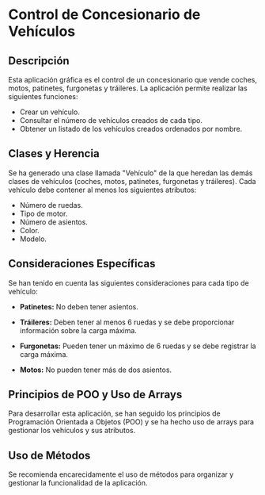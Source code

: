 # Control de Concesionario de Vehículos

## Descripción

Esta aplicación gráfica es el control de un concesionario que vende coches, motos, patinetes, furgonetas y tráileres. La aplicación permite realizar las siguientes funciones:

- Crear un vehículo.
- Consultar el número de vehículos creados de cada tipo.
- Obtener un listado de los vehículos creados ordenados por nombre.

## Clases y Herencia

Se ha generado una clase llamada "Vehículo" de la que heredan las demás clases de vehículos (coches, motos, patinetes, furgonetas y tráileres). Cada vehículo debe contener al menos los siguientes atributos:

- Número de ruedas.
- Tipo de motor.
- Número de asientos.
- Color.
- Modelo.

## Consideraciones Específicas

Se han tenido en cuenta las siguientes consideraciones para cada tipo de vehículo:

- **Patinetes:** No deben tener asientos.

- **Tráileres:** Deben tener al menos 6 ruedas y se debe proporcionar información sobre la carga máxima.

- **Furgonetas:** Pueden tener un máximo de 6 ruedas y se debe registrar la carga máxima.

- **Motos:** No pueden tener más de dos asientos.

## Principios de POO y Uso de Arrays

Para desarrollar esta aplicación, se han seguido los principios de Programación Orientada a Objetos (POO) y se ha hecho uso de arrays para gestionar los vehículos y sus atributos.

## Uso de Métodos

Se recomienda encarecidamente el uso de métodos para organizar y gestionar la funcionalidad de la aplicación.


